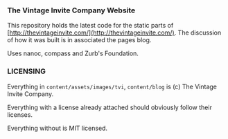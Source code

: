 ### The Vintage Invite Company Website

This repository holds the latest code for the static parts of [http://thevintageinvite.com/](http://thevintageinvite.com/).
The discussion of how it was built is in associated the pages blog.

Uses nanoc, compass and Zurb's Foundation.

### LICENSING

Everything in `content/assets/images/tvi`, `content/blog` is (c) The Vintage Invite Company.

Everything with a license already attached should obviously follow their licenses.

Everything without is MIT licensed.